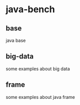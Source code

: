 # java-bench

## base
java base

## big-data
some examples about big data

## frame
some examples about java frame
